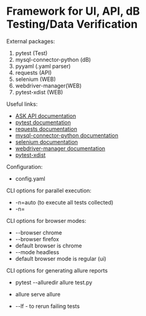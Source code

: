 # Framework for UI, API, dB Testing/Data Verification

External packages:
1. pytest (Test) 
2. mysql-connector-python (dB)
3. pyyaml (.yaml parser)
4. requests (API)
5. selenium (WEB)
6. webdriver-manager(WEB)
7. pytest-xdist (WEB)

Useful links:

* [ASK API documentation](http://ask.portnov.com/api-doc/#/)
* [pytest documentation](https://docs.pytest.org/en/7.2.x/)
* [requests documentation](https://pypi.org/project/requests/)
* [mysql-connector-python documentation](https://pypi.org/project/mysql-connector-python/)
* [selenium documentation](https://pypi.org/project/selenium/)
* [webdriver-manager documentation](https://pypi.org/project/webdriver-manager/)
* [pytest-xdist](https://pypi.org/project/pytest-xdist/)



Configuration:
* config.yaml

CLI options for parallel execution:
* -n=auto (to execute all tests collected)
* -n=<number of tests to be execute>

CLI options for browser modes:
* --browser chrome
* --browser firefox
* default browser is chrome
* --mode headless
* default browser mode is regular (ui) 

CLI options for generating allure reports
* pytest --alluredir allure test.py
* allure serve allure

* --lf - to rerun failing tests